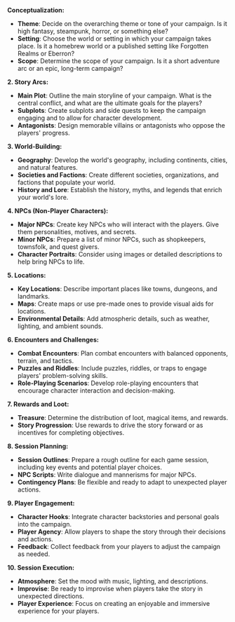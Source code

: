 **Conceptualization:**

- **Theme**: Decide on the overarching theme or tone of your campaign. Is it high fantasy, steampunk, horror, or something else?
- **Setting**: Choose the world or setting in which your campaign takes place. Is it a homebrew world or a published setting like Forgotten Realms or Eberron?
- **Scope**: Determine the scope of your campaign. Is it a short adventure arc or an epic, long-term campaign?

**2. Story Arcs:**

- **Main Plot**: Outline the main storyline of your campaign. What is the central conflict, and what are the ultimate goals for the players?
- **Subplots**: Create subplots and side quests to keep the campaign engaging and to allow for character development.
- **Antagonists**: Design memorable villains or antagonists who oppose the players' progress.

**3. World-Building:**

- **Geography**: Develop the world's geography, including continents, cities, and natural features.
- **Societies and Factions**: Create different societies, organizations, and factions that populate your world.
- **History and Lore**: Establish the history, myths, and legends that enrich your world's lore.

**4. NPCs (Non-Player Characters):**

- **Major NPCs**: Create key NPCs who will interact with the players. Give them personalities, motives, and secrets.
- **Minor NPCs**: Prepare a list of minor NPCs, such as shopkeepers, townsfolk, and quest givers.
- **Character Portraits**: Consider using images or detailed descriptions to help bring NPCs to life.

**5. Locations:**

- **Key Locations**: Describe important places like towns, dungeons, and landmarks.
- **Maps**: Create maps or use pre-made ones to provide visual aids for locations.
- **Environmental Details**: Add atmospheric details, such as weather, lighting, and ambient sounds.

**6. Encounters and Challenges:**

- **Combat Encounters**: Plan combat encounters with balanced opponents, terrain, and tactics.
- **Puzzles and Riddles**: Include puzzles, riddles, or traps to engage players' problem-solving skills.
- **Role-Playing Scenarios**: Develop role-playing encounters that encourage character interaction and decision-making.

**7. Rewards and Loot:**

- **Treasure**: Determine the distribution of loot, magical items, and rewards.
- **Story Progression**: Use rewards to drive the story forward or as incentives for completing objectives.

**8. Session Planning:**

- **Session Outlines**: Prepare a rough outline for each game session, including key events and potential player choices.
- **NPC Scripts**: Write dialogue and mannerisms for major NPCs.
- **Contingency Plans**: Be flexible and ready to adapt to unexpected player actions.

**9. Player Engagement:**

- **Character Hooks**: Integrate character backstories and personal goals into the campaign.
- **Player Agency**: Allow players to shape the story through their decisions and actions.
- **Feedback**: Collect feedback from your players to adjust the campaign as needed.

**10. Session Execution:**

- **Atmosphere**: Set the mood with music, lighting, and descriptions.
- **Improvise**: Be ready to improvise when players take the story in unexpected directions.
- **Player Experience**: Focus on creating an enjoyable and immersive experience for your players.